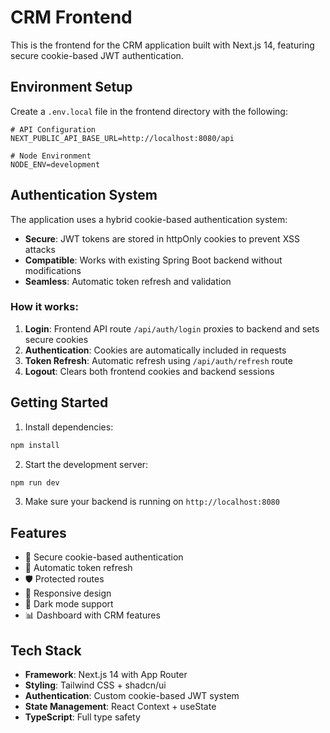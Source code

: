 # CRM Frontend

This is the frontend for the CRM application built with Next.js 14, featuring secure cookie-based JWT authentication.

## Environment Setup

Create a `.env.local` file in the frontend directory with the following:

```env
# API Configuration
NEXT_PUBLIC_API_BASE_URL=http://localhost:8080/api

# Node Environment
NODE_ENV=development
```

## Authentication System

The application uses a hybrid cookie-based authentication system:

- **Secure**: JWT tokens are stored in httpOnly cookies to prevent XSS attacks
- **Compatible**: Works with existing Spring Boot backend without modifications
- **Seamless**: Automatic token refresh and validation

### How it works:

1. **Login**: Frontend API route `/api/auth/login` proxies to backend and sets secure cookies
2. **Authentication**: Cookies are automatically included in requests
3. **Token Refresh**: Automatic refresh using `/api/auth/refresh` route
4. **Logout**: Clears both frontend cookies and backend sessions

## Getting Started

1. Install dependencies:

```bash
npm install
```

2. Start the development server:

```bash
npm run dev
```

3. Make sure your backend is running on `http://localhost:8080`

## Features

- 🔐 Secure cookie-based authentication
- 🔄 Automatic token refresh
- 🛡️ Protected routes
- 📱 Responsive design
- 🌙 Dark mode support
- 📊 Dashboard with CRM features

## Tech Stack

- **Framework**: Next.js 14 with App Router
- **Styling**: Tailwind CSS + shadcn/ui
- **Authentication**: Custom cookie-based JWT system
- **State Management**: React Context + useState
- **TypeScript**: Full type safety
